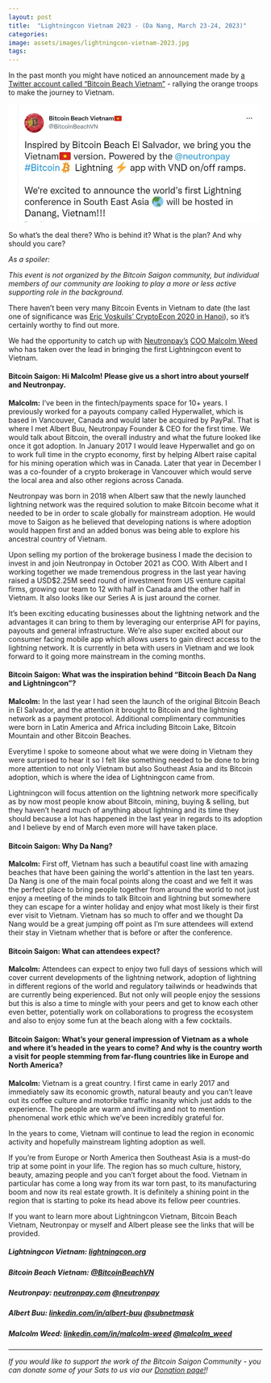```yaml
---
layout: post
title:  "Lightningcon Vietnam 2023 - (Da Nang, March 23-24, 2023)"
categories: 
image: assets/images/lightningcon-vietnam-2023.jpg
tags: 
---
```


In the past month you might have noticed an announcement made by [a Twitter account called “Bitcoin Beach Vietnam”](https://twitter.com/BitcoinBeachVN) - rallying the orange troops to make the journey to Vietnam.

![](assets/images/lightningcon-vietnam-2023-1.jpg)

So what’s the deal there? Who is behind it? What is the plan? And why should you care?

*As a spoiler:*

*This event is not organized by the Bitcoin Saigon community, but individual members of our community are looking to play a more or less active supporting role in the background.*

There haven’t been very many Bitcoin Events in Vietnam to date (the last one of significance was [Eric Voskuils’ CryptoEcon 2020 in Hanoi](https://bitcoinsaigon.org/cryptoecon-2020-hanoi/)), so it’s certainly worthy to find out more.

We had the opportunity to catch up with [Neutronpay’s](http://www.neutronpay.com) [COO Malcolm Weed](https://twitter.com/malcolm_weed) who has taken over the lead in bringing the first Lightningcon event to Vietnam.

#### Bitcoin Saigon: Hi Malcolm! Please give us a short intro about yourself and Neutronpay.

**Malcolm:** I’ve been in the fintech/payments space for 10+ years. I previously worked for a payouts company called Hyperwallet, which is based in Vancouver, Canada and would later be acquired by PayPal. That is where I met Albert Buu, Neutronpay Founder & CEO for the first time. We would talk about Bitcoin, the overall industry and what the future looked like once it got adoption. In January 2017 I would leave Hyperwallet and go on to work full time in the crypto economy, first by helping Albert raise capital for his mining operation which was in Canada. Later that year in December I was a co-founder of a crypto brokerage in Vancouver which would serve the local area and also other regions across Canada. 

Neutronpay was born in 2018 when Albert saw that the newly launched lightning network was the required solution to make Bitcoin become what it needed to be in order to scale globally for mainstream adoption. He would move to Saigon as he believed that developing nations is where adoption would happen first and an added bonus was being able to explore his ancestral country of Vietnam.

Upon selling my portion of the brokerage business I made the decision to invest in and join Neutronpay in October 2021 as COO. With Albert and I working together we made tremendous progress in the last year having raised a USD$2.25M seed round of investment from US venture capital firms, growing our team to 12 with half in Canada and the other half in Vietnam. It also looks like our Series A is just around the corner. 

It’s been exciting educating businesses about the lightning network and the advantages it can bring to them by leveraging our enterprise API for payins, payouts and general infrastructure. We’re also super excited about our consumer facing mobile app which allows users to gain direct access to the lightning network. It is currently in beta with users in Vietnam and we look forward to it going more mainstream in the coming months.

#### Bitcoin Saigon: What was the inspiration behind “Bitcoin Beach Da Nang and Lightningcon”?

**Malcolm:** In the last year I had seen the launch of the original Bitcoin Beach in El Salvador, and the attention it brought to Bitcoin and the lightning network as a payment protocol. Additional complimentary communities were born in Latin America and Africa including Bitcoin Lake, Bitcoin Mountain and other Bitcoin Beaches. 

Everytime I spoke to someone about what we were doing in Vietnam they were surprised to hear it so I felt like something needed to be done to bring more attention to not only Vietnam but also Southeast Asia and its Bitcoin adoption, which is where the idea of Lightningcon came from. 

Lightningcon will focus attention on the lightning network more specifically as by now most people know about Bitcoin, mining, buying & selling, but they haven’t heard much of anything about lightning and its time they should because a lot has happened in the last year in regards to its adoption and I believe by end of March even more will have taken place. 

#### Bitcoin Saigon: Why Da Nang?

**Malcolm:** First off, Vietnam has such a beautiful coast line with amazing beaches that have been gaining the world's attention in the last ten years. Da Nang is one of the main focal points along the coast and we felt it was the perfect place to bring people together from around the world to not just enjoy a meeting of the minds to talk Bitcoin and lightning but somewhere they can escape for a winter holiday and enjoy what most likely is their first ever visit to Vietnam. Vietnam has so much to offer and we thought Da Nang would be a great jumping off point as I’m sure attendees will extend their stay in Vietnam whether that is before or after the conference. 

#### Bitcoin Saigon: What can attendees expect?

**Malcolm:** Attendees can expect to enjoy two full days of sessions which will cover current developments of the lightning network, adoption of lightning in different regions of the world and regulatory tailwinds or headwinds that are currently being experienced. But not only will people enjoy the sessions but this is also a time to mingle with your peers and get to know each other even better, potentially work on collaborations to progress the ecosystem and also to enjoy some fun at the beach along with a few cocktails. 

#### Bitcoin Saigon: What’s your general impression of Vietnam as a whole and where it’s headed in the years to come? And why is the country worth a visit for people stemming from far-flung countries like in Europe and North America?

**Malcolm:** Vietnam is a great country. I first came in early 2017 and immediately saw its economic growth, natural beauty and you can’t leave out its coffee culture and motorbike traffic insanity which just adds to the experience. The people are warm and inviting and not to mention phenomenal work ethic which we’ve been incredibly grateful for.

In the years to come, Vietnam will continue to lead the region in economic activity and hopefully mainstream lighting adoption as well.

If you’re from Europe or North America then Southeast Asia is a must-do trip at some point in your life. The region has so much culture, history, beauty, amazing people and you can’t forget about the food. Vietnam in particular has come a long way from its war torn past, to its manufacturing boom and now its real estate growth. It is definitely a shining point in the region that is starting to poke its head above its fellow peer countries.

If you want to learn more about Lightningcon Vietnam, Bitcoin Beach Vietnam,  Neutronpay or myself and Albert please see the links that will be provided.

##### Lightningcon Vietnam: [lightningcon.org](www.lightningcon.org)
##### Bitcoin Beach Vietnam: [@BitcoinBeachVN](http://twitter.com/BitcoinBeachVN) 
##### Neutronpay: [neutronpay.com]( www.neutronpay.com) [@neutronpay](http://twitter.com/neutronpay)
##### Albert Buu: [linkedin.com/in/albert-buu](https://www.linkedin.com/in/albert-buu/)          [@subnetmask](http://twitter.com/subnetmask)
##### Malcolm Weed: [linkedin.com/in/malcolm-weed](https://www.linkedin.com/in/malcolm-weed/) [@malcolm_weed](http://twitter.com/malcolm_weed)

---

*If you would like to support the work of the Bitcoin Saigon Community - you can donate some of your Sats to us via our [Donation page!](https://bitcoinsaigon.org/donate-satoshis)!*

